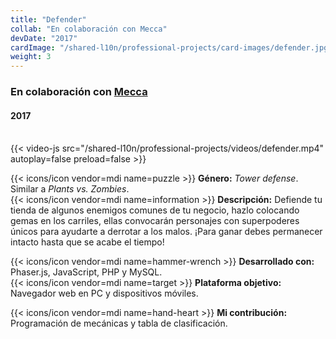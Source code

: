 ```yaml
---
title: "Defender"
collab: "En colaboración con Mecca"
devDate: "2017"
cardImage: "/shared-l10n/professional-projects/card-images/defender.jpg"
weight: 3
---
```


### En colaboración con [Mecca](https://meccanimation.com/)
#### 2017
\
{{< video-js src="/shared-l10n/professional-projects/videos/defender.mp4" autoplay=false preload=false >}}

{{< icons/icon vendor=mdi name=puzzle >}} **Género:** *Tower defense*. Similar a *Plants vs. Zombies*.\
{{< icons/icon vendor=mdi name=information >}} **Descripción:**
Defiende tu tienda de algunos enemigos comunes de tu negocio, hazlo colocando gemas en los carriles, ellas convocarán personajes con superpoderes únicos para ayudarte a derrotar a los malos.
¡Para ganar debes permanecer intacto hasta que se acabe el tiempo!

{{< icons/icon vendor=mdi name=hammer-wrench >}} **Desarrollado con:** Phaser.js, JavaScript, PHP y MySQL.\
{{< icons/icon vendor=mdi name=target >}} **Plataforma objetivo:** Navegador web en PC y dispositivos móviles.

{{< icons/icon vendor=mdi name=hand-heart >}} **Mi contribución:** Programación de mecánicas y tabla de clasificación.
